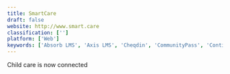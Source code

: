 ```yaml
---
title: SmartCare
draft: false 
website: http://www.smart.care
classification: ['']
platform: ['Web']
keywords: ['Absorb LMS', 'Axis LMS', 'Cheqdin', 'CommunityPass', 'Continu', 'DayCare Works', 'Docebo', 'EZCare', 'Edsby', 'Famly', 'Firmwater LMS', 'HiMama', 'IndustrySafe', 'Kinderlime', 'LifeCubby', 'Looop', 'PraxiSchool', 'Sandbox Software', 'SkyPrep', 'Thought Industries']
---
```

Child care is now connected
